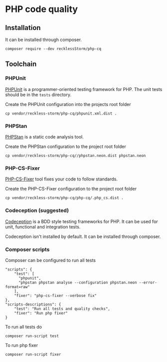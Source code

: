 # PHP code quality

## Installation

It can be installed through composer.

    composer require --dev recklessStorm/php-cq


## Toolchain

### PHPUnit
[PHPUnit](https://phpunit.de/) is a programmer-oriented testing framework for PHP. The unit tests should be in the
`tests` directory.

Create the PHPUnit configuration into the projects root folder

    cp vendor/reckless-storm/php-cq/phpunit.xml.dist .

### PHPStan
[PHPStan](https://github.com/phpstan/phpstan) is a static code analysis tool.

Create the PHPStan configuration to the project root folder

    cp vendor/reckless-storm/php-cq//phpstan.neon.dist phpstan.neon

### PHP-CS-Fixer
[PHP-CS-Fixer](https://github.com/FriendsOfPHP/PHP-CS-Fixer) tool fixes your code to follow standards.

Create the PHP-CS-Fixer configuration to the project root folder

    cp vendor/reckless-storm/php-cq/php-cq/.php_cs.dist .

### Codeception (suggested)
[Codeception](http://codeception.com/) is a BDD style testing frameworks for PHP. It can be used for unit, functional
and integration tests.

Codeception isn't installed by default. It can be installed through composer.

### Composer scripts
Composer can be configured to run all tests

    "scripts": {
        "test": [
          "phpunit",
          "phpstan phpstan analyse --configuration phpstan.neon --error-format=raw"
        ],
        "fixer": "php-cs-fixer --verbose fix"
    },
    "scripts-descriptions": {
        "test": "Run all tests and quality checks",
        "fixer": "Run php fixer"
    }

To run all tests do

    composer run-script test
    
To run php fixer

    composer run-script fixer